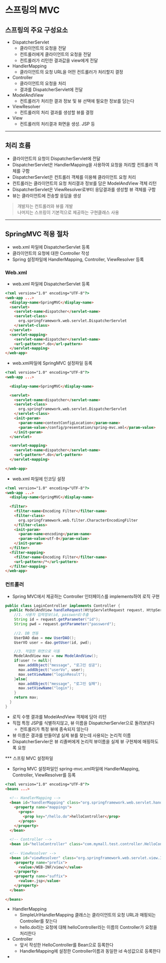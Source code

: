 # 스프링의 MVC
## 스프링의 주요 구성요소
- DispatcherServlet
  - 클라이언트의 요청을 전달
  - 컨트롤러에게 클라이언트의 요청을 전달
  - 컨트롤러가 리턴한 결과값을 view에게 전달
- HandlerMapping
  - 클라이언트의 요청 URL을 어떤 컨트롤러가 처리할지 결정
- Controller
  - 클라이언트의 요청을 처리
  - 결과를 DispatcherServlet에 전달
- ModelAndView
  - 컨트롤러가 처리한 결과 정보 및 뷰 선택에 필요한 정보를 담는다
- ViewResolver
  - 컨트롤러의 처리 결과를 생성할 뷰를 결정
- View
  - 컨트롤러의 처리결과 화면을 생성. JSP 등   

***
## 처리 흐름
- 클라이언트의 요청이 DispatcherServlet에 전달
- DispatcherServlet은 HandlerMapping을 사용하여 요청을 처리할 컨트롤러 객체를 구함
- DispatcherServlet은 컨트롤러 객체를 이용해 클라이언트 요청 처리
- 컨트롤러는 클라이언트의 요청 처리결과 정보를 담은 ModelAndView 객체 리턴
- DispatcherServlet은 ViewResolver로부터 응답결과를 생성할 뷰 객체를 구함
- 뷰는 클라이언트에 전송할 응답을 생성   
> 개발자는 컨트롤러와 뷰를 개발   
> 나머지는 스프링이 기본적으로 제공하는 구현클래스 사용   

***
## SpringMVC 적용 절차
- web.xml 파일에 DispatcherServlet 등록
- 클라이언트의 요청에 대한 Controller 작성
- Spring 설정파일에 HandlerMapping, Controller, ViewResolver 등록   

### Web.xml
- web.xml 파일에 DispatcherServlet 등록   
```html
<?xml version="1.0" encoding="UTF-8"?>
<web-app ...>
  <display-name>SpringMVC</display-name>
  <servlet>
    <servlet-name>dispatcher</servlet-name>
    <servlet-class>
      org.springframework.web.servlet.DispatcherServlet
    </servlet-class>
  </servlet>
  <servlet-mapping>
    <servlet-name>dispatcher</servlet-name>
    <url-pattern>*.do</url-pattern>
  </servlet-mapping>
</web-app>

```

- web.xml파일에 SpringMVC 설정파일 등록   
```html
<?xml version="1.0" encoding="UTF-8"?>
<web-app ...>
  
  <display-name>SpringMVC</display-name>

  <servlet>
    <servlet-name>dispatcher</servlet-name>
    <servlet-class>
      org.springframework.web.servlet.DispatcherServlet
    </servlet-class>
    <init-param>
      <param-name>contextConfigLocation</param-name>
      <param-value>/config/presentation/spring-mvc.xml</param-value>
    </init-param>
  </servlet>

  <servlet-mapping>
    <servlet-name>dispatcher</servlet-name>
    <url-pattern>*.do</url-pattern>
  </servlet-mapping>
  
</web-app>
```
- web.xml 파일에 인코딩 설정   
```html
<?xml version="1.0" encoding="UTF-8"?>
<web-app ...>
  <display-name>SpringMVC</display-name>
  
  <filter>
    <filter-name>Encoding Filter</filter-name>
    <filter-class>
      org.springframework.web.filter.CharacterEncodingFilter
    </filter-class>
    <init-param>
      <param-name>encoding</param-name>
      <param-value>utf-8</param-value>
    </init-param>
  </filter>
  <filter-mapping>
    <filter-name>Encoding Filter</filter-name>
    <url-pattern>/*</url-pattern>
  </filter-mapping> 
</web-app>
```

### 컨트롤러
- Spring MVC에서 제공하는 Controller 인터페이스를 implements하여 로직 구현   

```java
public class LoginController implements Controller {
  public ModelAndView handleRequest(HttpServletRequest request, HttpServletResponse response) throws Exception {
    //1. 사용자 입력정보(id, password)추출
    String id = request.getParameter("id");
    String pwd = request.getParameter("password");
    
    //2. DB 연동
    UserDAO dao = new UserDAO();
    UserVO user = dao.getUser(id, pwd);

    //3. 적절한 화면으로 이동
    ModelAndView mav = new ModelAndView();
    if(user != null){
      mav.addObject("message", "로그인 성공");
      mav.addObject("userVo", user);
      mav.setViewName("loginResult");
    }else{
      mav.addObject("message", "로그인 실패");
      mav.setViewName("login");
    }
    return mav;
  }
}
```
- 로직 수행 결과를 ModelAndView 객체에 담아 리턴
- 직접 특정 JSP를 식별하지않고, 뷰 이름을 DispatcherServler으로 돌려보낸다
  - 컨트롤러가 특정 뷰에 종속되지 않는다
- 뷰 이름은 결과를 만들어낼 실제 뷰를 찾는데 사용되는 논리적 이름
- DispatcherServler은 뷰 리졸버에게 논리적 뷰이름을 실제 뷰 구현체에 매핑하도록 요청   

*** 스프링 MVC 설정파일   
- Spring MVC 설정파일인 spring-mvc.xml파일에 HandlerMapping, Controller, ViewResolver를 등록   

```html
<?xml version="1.0" encoding="UTF-8"?>
<beans ...>
  
  <!-- HandlerMapping -->
  <bean id="handlerMapping" class="org.springframework.web.servlet.handler.SimpleUrlHandlerMapping">
    <property name="mappings">
      <props>
        <prop key="/hello.do">helloController</prop>
      </props>
    </property>
  </bean>
  
  <!-- Controller -->
  <bean id="helloController" class="com.mymall.test.controller.HelloController"></bean>
  
  <!-- ViewResolver -->
  <bean id="viewResolver" class="org.springframework.web.servlet.view.InternalResourceViewResolver">
    <property name="prefix">
      <value>/WEB-INF/view/</value>
    </property>
    <property name="suffix">
      <value>.jsp</value>
    </property>
  </bean>
  
</beans>

```
- HandlerMapping
  - SimpleUrlHandlerMapping 클래스는 클라이언트의 요청 URL과 매핑되는 Controller를 찾는다
  - hello.do라는 요청에 대해 helloController라는 이름의 Controller가 요청을 처리한다
- Controller
  - 앞서 작성한 HelloController를 Bean으로 등록한다
  - HandlerMapping에 설정한 Controller이름과 동일한 id 속성값으로 등록한다
- 
